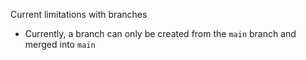 

Current limitations with branches

- Currently, a branch can only be created from the `main` branch and merged into `main`

